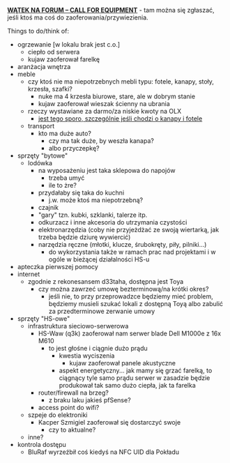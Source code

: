 [**WĄTEK NA FORUM – CALL FOR EQUIPMENT**](https://forum.hs-ldz.pl/t/call-for-equipment/81/4) - tam można się zgłaszać, jeśli ktoś ma coś do zaoferowania/przywiezienia.

Things to do/think of:
- ogrzewanie [w lokalu brak jest c.o.]
  - ciepło od serwera
  - kujaw zaoferował farelkę
- aranżacja wnętrza
- meble
  - czy ktoś nie ma niepotrzebnych mebli typu: fotele, kanapy, stoły, krzesła, szafki?
    - nuke ma 4 krzesła biurowe, stare, ale w dobrym stanie
    - kujaw zaoferował wieszak ścienny na ubrania
  - rzeczy wystawiane za darmo/za niskie kwoty na OLX
    - [jest tego sporo, szczególnie jeśli chodzi o kanapy i fotele](https://www.olx.pl/dom-ogrod/meble/lodz/?search[filter_float_price%3Ato]=10)
  - transport
    - kto ma duże auto?
      - czy ma tak duże, by weszła kanapa?
      - albo przyczepkę?
- sprzęty "bytowe"
  - lodówka
    - na wyposażeniu jest taka sklepowa do napojów
      - trzeba umyć
      - ile to żre?
    - przydałaby się taka do kuchni
      - j.w. może ktoś ma niepotrzebną?
    - czajnik
    - "gary" tzn. kubki, szklanki, talerze itp.
    - odkurzacz i inne akcesoria do utrzymania czystości
    - elektronarzędzia (coby nie przyjeżdżać ze swoją wiertarką, jak trzeba będzie dziurę wywiercić)
    - narzędzia ręczne (młotki, klucze, śrubokręty, piły, pilniki...)
      - do wykorzystania także w ramach prac nad projektami i w ogóle w bieżącej działalności HS-u
- apteczka pierwszej pomocy
- internet
  - zgodnie z rekonesansem d33taha, dostępna jest Toya
    - czy można zawrzeć umowę bezterminową/na krótki okres?
      - jeśli nie, to przy przeprowadzce będziemy mieć problem, będziemy musieli szukać lokali z dostępną Toyą albo zabulić za przedterminowe zerwanie umowy
- sprzęty "HS-owe"
  - infrastruktura sieciowo-serwerowa
    - HS-Waw (q3k) zaoferował nam serwer blade Dell M1000e z 16x M610
      - to jest głośne i ciągnie dużo prądu
        - kwestia wyciszenia
          - kujaw zaoferował panele akustyczne
        - aspekt energetyczny... jak mamy się grzać farelką, to ciągnący tyle samo prądu serwer w zasadzie będzie produkował tak samo dużo ciepła, jak ta farelka
    - router/firewall na brzeg?
      - z braku laku jakieś pfSense?
    - access point do wifi?
  - szpeje do elektroniki
    - Kacper Szmigiel zaoferował się dostarczyć swoje
      - czy to aktualne?
  - inne?
- kontrola dostępu
  - BluRaf wyrzeźbił coś kiedyś na NFC UID dla Pokładu